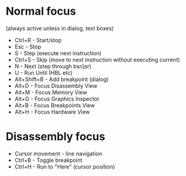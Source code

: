 Normal focus
============
(always active unless in dialog, text boxes)

- Ctrl+R       - Start/stop
- Esc          - Stop
- S            - Step (execute next instruction)
- Ctrl+S       - Skip (move to next instruction without executing current)
- N            - Next (step through bsr/jsr)
- U            - Run Until (HBL etc)
- Alt+Shift+B  - Add breakpoint (dialog)
- Alt+D - Focus Disassembly View
- Alt+M - Focus Memory View
- Alt+G - Focus Graphics Inspector
- Alt+B - Focus Breakpoints View
- Alt+H - Focus Hardware View

Disassembly focus
=================
- Cursor movement - line navigation
- Ctrl+B - Toggle breakpoint
- Ctrl+H - Run to "Here" (cursor position)
